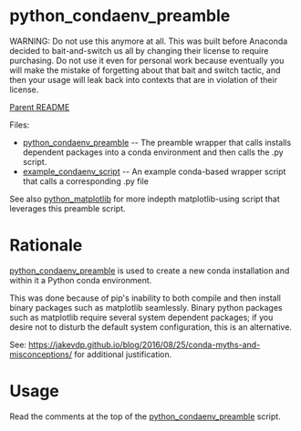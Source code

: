 python_condaenv_preamble
========================

WARNING: Do not use this anymore at all. This was built before
Anaconda decided to bait-and-switch us all by changing their license
to require purchasing. Do not use it even for personal work because
eventually you will make the mistake of forgetting about that bait and
switch tactic, and then your usage will leak back into contexts that
are in violation of their license.

[Parent README](../README.md)

Files:

- [python_condaenv_preamble](python_condaenv_preamble) -- The preamble wrapper that calls installs dependent packages into a conda environment and then calls the .py script.
- [example_condaenv_script](example_condaenv_script) -- An example conda-based wrapper script that calls a corresponding .py file

See also [python_matplotlib](../python_matplotlib/README.md) for more indepth matplotlib-using script that leverages this preamble script.

Rationale
=========

[python_condaenv_preamble](python_condaenv_preamble) is used to create
a new conda installation and within it a Python conda
environment.

This was done because of pip's inability to both compile and then
install binary packages such as matplotlib seamlessly. Binary python
packages such as matplotlib require several system dependent packages;
if you desire not to disturb the default system configuration, this is
an alternative.

See:
https://jakevdp.github.io/blog/2016/08/25/conda-myths-and-misconceptions/
for additional justification.

Usage
=====

Read the comments at the top of the [python_condaenv_preamble](python_condaenv_preamble) script.
